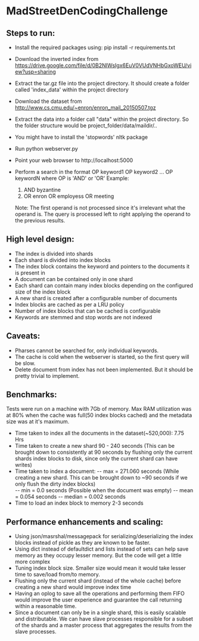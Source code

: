 # MadStreetDenCodingChallenge

Steps to run:
------------
- Install the required packages using:
  pip install -r requirements.txt

- Download the inverted index from https://drive.google.com/file/d/0B2NIWsIgx6EuV0VUdVNHbGxoWEU/view?usp=sharing

- Extract the tar.gz file into the project directory. It should create a folder called 'index_data' within the project directory

- Download the dataset from http://www.cs.cmu.edu/~enron/enron_mail_20150507.tgz

- Extract the data into a folder call "data" within the project directory. So the folder structure would be project_folder/data/maildir/..

- You might have to install the 'stopwords' nltk package

- Run python webserver.py

- Point your web browser to http://localhost:5000

- Perform a search in the format OP keyword1 OP keyword2 ... OP keywordN where OP is 'AND' or 'OR'
  Example:
  1) AND byzantine
  2) OR enron OR employess OR meeting

  Note: The first operand is not processed since it's irrelevant what the operand is. The query is processed left to right applying the operand to the previous results.

High level design:
------------------

- The index is divided into shards
- Each shard is divided into index blocks
- The index block contains the keyword and pointers to the documents it is present in
- A document can be contained only in one shard
- Each shard can contain many index blocks depending on the configured size of the index block
- A new shard is created after a configurable number of documents
- Index blocks are cached as per a LRU policy
- Number of index blocks that can be cached is configurable
- Keywords are stemmed and stop words are not indexed


Caveats:
--------
- Pharses cannot be searched for, only individual keywords.
- The cache is cold when the webserver is started, so the first query will be slow.
- Delete document from index has not been implemented. But it should be pretty trivial to implement.

Benchmarks:
-----------
Tests were run on a machine with 7Gb of memory. Max RAM utilization was at 80% when the cache was full(50 index blocks cached) and the metadata size was at it's maximum.
- Time taken to index all the documents in the dataset(~520,000): 7.75 Hrs
- Time taken to create a new shard 90 - 240 seconds (This can be brought down to consistently at 90 seconds by flushing only the current shards index blocks to disk, since only the current shard can have writes)
- Time taken to index a document:
 -- max = 271.060 seconds (While creating a new shard. This can be brought down to ~90 seconds if we only flush the dirty index blocks)  
 -- min = 0.0 seconds (Possible when the document was empty)
 -- mean = 0.054 seconds
 -- median = 0.002 seconds
- Time to load an index block to memory 2-3 seconds

Performance enhancements and scaling:
-------------------------------------

- Using json/masrshal/messagepack for serializing/deserializing the index blocks instead of pickle as they are known to be faster.
- Using dict instead of defaultdict and lists instead of sets can help save memory as they occupy lesser memory. But the code will get a little more complex
- Tuning index block size. Smaller size would mean it would take lesser time to save/load from/to memory.
- Flushing only the current shard (instead of the whole cache) before creating a new shard would improve index time
- Having an oplog to save all the operations and performing them FIFO would improve the user experience and guarantee the call returning within a reasonable time.
- Since a document can only be in a single shard, this is easily scalable and distributable. We can have slave processes responsible for a subset of the shards and a master process that aggregates the results from the slave processes.

